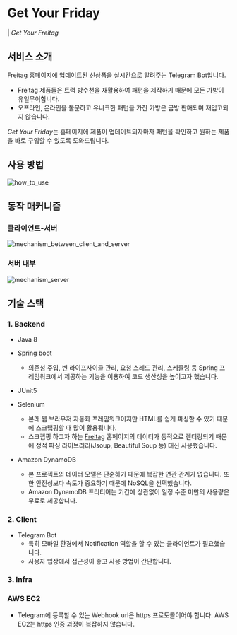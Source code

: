 # Get Your Friday
| *Get Your Freitag*

## 서비스 소개
Freitag 홈페이지에 업데이트된 신상품을 실시간으로 알려주는 Telegram Bot입니다.

- Freitag 제품들은 트럭 방수천을 재활용하여 패턴을 제작하기 때문에 모든 가방이 유일무이합니다.
- 오프라인, 온라인을 불문하고 유니크한 패턴을 가진 가방은 금방 판매되며 재입고되지 않습니다.

*Get Your Friday*는 홈페이지에 제품이 업데이트되자마자 패턴을 확인하고 원하는 제품을 바로 구입할 수 있도록 도와드립니다.

## 사용 방법
![how_to_use](https://user-images.githubusercontent.com/33659848/105625811-013ba900-5e6f-11eb-9a1c-e73acb320561.png)

## 동작 매커니즘
### 클라이언트-서버
![mechanism_between_client_and_server](https://user-images.githubusercontent.com/33659848/105624790-bf5b3480-5e67-11eb-971a-e07e0cc6c4b3.png)

### 서버 내부
![mechanism_server](https://user-images.githubusercontent.com/33659848/105626146-6ee8d480-5e71-11eb-9c9f-7cd717fcc33a.png)

## 기술 스택
### 1. Backend
- Java 8

- Spring boot
    - 의존성 주입, 빈 라이프사이클 관리, 요청 스레드 관리, 스케줄링 등 Spring 프레임워크에서 제공하는 기능을 이용하여 코드 생산성을 높이고자 했습니다.
    
- JUnit5

- Selenium
    - 본래 웹 브라우저 자동화 프레임워크이지만 HTML를 쉽게 파싱할 수 있기 때문에 스크랩핑할 때 많이 활용됩니다.
    - 스크랩핑 하고자 하는 [Freitag](https://www.freitag.ch/en) 홈페이지의 데이터가 동적으로 렌더링되기 때문에 정적 파싱 라이브러리(Jsoup, Beautiful Soup 등) 대신 사용했습니다. 
 
- Amazon DynamoDB
    - 본 프로젝트의 데이터 모델은 단순하기 때문에 복잡한 연관 관계가 없습니다. 또한 안전성보다 속도가 중요하기 때문에 NoSQL을 선택했습니다.
    - Amazon DynamoDB 프리티어는 기간에 상관없이 일정 수준 미만의 사용량은 무료로 제공합니다.

### 2. Client
- Telegram Bot
    - 특히 모바일 환경에서 Notification 역할을 할 수 있는 클라이언트가 필요했습니다.
    - 사용자 입장에서 접근성이 좋고 사용 방법이 간단합니다.

### 3. Infra
### AWS EC2
 - Telegram에 등록할 수 있는 Webhook url은 https 프로토콜이어야 합니다. AWS EC2는 https 인증 과정이 복잡하지 않습니다.

